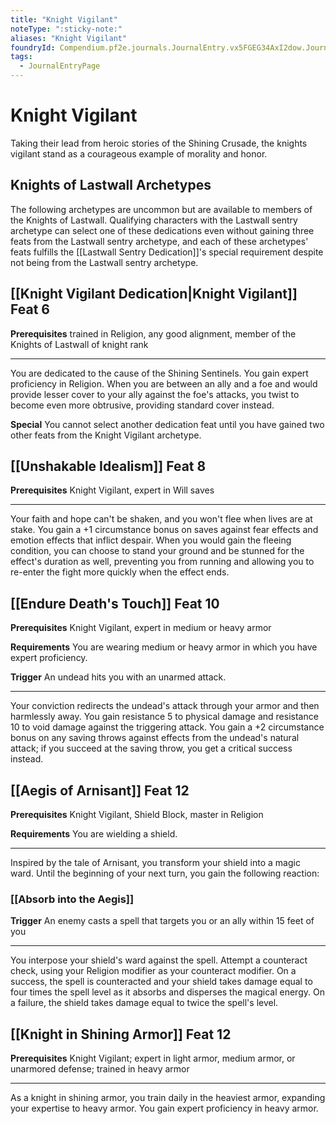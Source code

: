 ```yaml
---
title: "Knight Vigilant"
noteType: ":sticky-note:"
aliases: "Knight Vigilant"
foundryId: Compendium.pf2e.journals.JournalEntry.vx5FGEG34AxI2dow.JournalEntryPage.57rElfZ9sWKFQ8Ep
tags:
  - JournalEntryPage
---
```


# Knight Vigilant
Taking their lead from heroic stories of the Shining Crusade, the knights vigilant stand as a courageous example of morality and honor.

## Knights of Lastwall Archetypes

The following archetypes are uncommon but are available to members of the Knights of Lastwall. Qualifying characters with the Lastwall sentry archetype can select one of these dedications even without gaining three feats from the Lastwall sentry archetype, and each of these archetypes' feats fulfills the [[Lastwall Sentry Dedication]]'s special requirement despite not being from the Lastwall sentry archetype.

## [[Knight Vigilant Dedication|Knight Vigilant]] Feat 6

**Prerequisites** trained in Religion, any good alignment, member of the Knights of Lastwall of knight rank

* * *

You are dedicated to the cause of the Shining Sentinels. You gain expert proficiency in Religion. When you are between an ally and a foe and would provide lesser cover to your ally against the foe's attacks, you twist to become even more obtrusive, providing standard cover instead.

**Special** You cannot select another dedication feat until you have gained two other feats from the Knight Vigilant archetype.

## [[Unshakable Idealism]] Feat 8

**Prerequisites** Knight Vigilant, expert in Will saves

* * *

Your faith and hope can't be shaken, and you won't flee when lives are at stake. You gain a +1 circumstance bonus on saves against fear effects and emotion effects that inflict despair. When you would gain the fleeing condition, you can choose to stand your ground and be stunned for the effect's duration as well, preventing you from running and allowing you to re-enter the fight more quickly when the effect ends.

## [[Endure Death's Touch]] Feat 10

**Prerequisites** Knight Vigilant, expert in medium or heavy armor

**Requirements** You are wearing medium or heavy armor in which you have expert proficiency.

**Trigger** An undead hits you with an unarmed attack.

* * *

Your conviction redirects the undead's attack through your armor and then harmlessly away. You gain resistance 5 to physical damage and resistance 10 to void damage against the triggering attack. You gain a +2 circumstance bonus on any saving throws against effects from the undead's natural attack; if you succeed at the saving throw, you get a critical success instead.

## [[Aegis of Arnisant]] Feat 12

**Prerequisites** Knight Vigilant, Shield Block, master in Religion

**Requirements** You are wielding a shield.

* * *

Inspired by the tale of Arnisant, you transform your shield into a magic ward. Until the beginning of your next turn, you gain the following reaction:

### [[Absorb into the Aegis]]

**Trigger** An enemy casts a spell that targets you or an ally within 15 feet of you

* * *

You interpose your shield's ward against the spell. Attempt a counteract check, using your Religion modifier as your counteract modifier. On a success, the spell is counteracted and your shield takes damage equal to four times the spell level as it absorbs and disperses the magical energy. On a failure, the shield takes damage equal to twice the spell's level.

## [[Knight in Shining Armor]] Feat 12

**Prerequisites** Knight Vigilant; expert in light armor, medium armor, or unarmored defense; trained in heavy armor

* * *

As a knight in shining armor, you train daily in the heaviest armor, expanding your expertise to heavy armor. You gain expert proficiency in heavy armor.